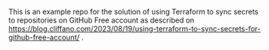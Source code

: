 This is an example repo for the solution of using Terraform to sync secrets to repositories on GitHub Free account as described on https://blog.cliffano.com/2023/08/19/using-terraform-to-sync-secrets-for-github-free-account/ .